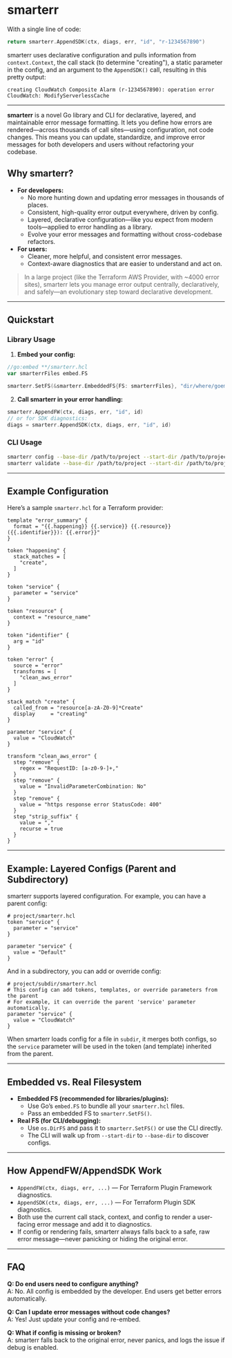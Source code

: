 # smarterr

With a single line of code:

```go
return smarterr.AppendSDK(ctx, diags, err, "id", "r-1234567890")
```

smarterr uses declarative configuration and pulls information from `context.Context`, the call stack (to determine "creating"), a static parameter in the config, and an argument to the `AppendSDK()` call, resulting in this pretty output:

```
creating CloudWatch Composite Alarm (r-1234567890): operation error CloudWatch: ModifyServerlessCache
```

---

**smarterr** is a novel Go library and CLI for declarative, layered, and maintainable error message formatting. It lets you define how errors are rendered—across thousands of call sites—using configuration, not code changes. This means you can update, standardize, and improve error messages for both developers and users without refactoring your codebase.

## Why smarterr?

- **For developers:**
  - No more hunting down and updating error messages in thousands of places.
  - Consistent, high-quality error output everywhere, driven by config.
  - Layered, declarative configuration—like you expect from modern tools—applied to error handling as a library.
  - Evolve your error messages and formatting without cross-codebase refactors.
- **For users:**
  - Cleaner, more helpful, and consistent error messages.
  - Context-aware diagnostics that are easier to understand and act on.

> In a large project (like the Terraform AWS Provider, with ~4000 error sites), smarterr lets you manage error output centrally, declaratively, and safely—an evolutionary step toward declarative development.

---

## Quickstart

### Library Usage

1. **Embed your config:**

```go
//go:embed **/smarterr.hcl
var smarterrFiles embed.FS

smarterr.SetFS(&smarterr.EmbeddedFS{FS: smarterrFiles}, "dir/where/goembed/is/called/such/as/internal")
```

2. **Call smarterr in your error handling:**

```go
smarterr.AppendFW(ctx, diags, err, "id", id)
// or for SDK diagnostics:
diags = smarterr.AppendSDK(ctx, diags, err, "id", id)
```

### CLI Usage

```sh
smarterr config --base-dir /path/to/project --start-dir /path/to/project/internal/service
smarterr validate --base-dir /path/to/project --start-dir /path/to/project/internal/service
```

---

## Example Configuration

Here’s a sample `smarterr.hcl` for a Terraform provider:

```hcl
template "error_summary" {
  format = "{{.happening}} {{.service}} {{.resource}} ({{.identifier}}): {{.error}}"
}

token "happening" {
  stack_matches = [
    "create",
  ]
}

token "service" {
  parameter = "service"
}

token "resource" {
  context = "resource_name"
}

token "identifier" {
  arg = "id"
}

token "error" {
  source = "error"
  transforms = [
    "clean_aws_error"
  ]
}

stack_match "create" {
  called_from = "resource[a-zA-Z0-9]*Create"
  display     = "creating"
}

parameter "service" {
  value = "CloudWatch"
}

transform "clean_aws_error" {
  step "remove" {
    regex = "RequestID: [a-z0-9-]+,"
  }
  step "remove" {
    value = "InvalidParameterCombination: No"
  }
  step "remove" {
    value = "https response error StatusCode: 400"
  }
  step "strip_suffix" {
    value = ","
    recurse = true
  }
}
```

---

## Example: Layered Configs (Parent and Subdirectory)

smarterr supports layered configuration. For example, you can have a parent config:

```hcl
# project/smarterr.hcl
token "service" {
  parameter = "service"
}

parameter "service" {
  value = "Default"
}
```

And in a subdirectory, you can add or override config:

```hcl
# project/subdir/smarterr.hcl
# This config can add tokens, templates, or override parameters from the parent
# For example, it can override the parent 'service' parameter automatically.
parameter "service" {
  value = "CloudWatch"
}
```

When smarterr loads config for a file in `subdir`, it merges both configs, so the `service` parameter will be used in the token (and template) inherited from the parent.

---

## Embedded vs. Real Filesystem

- **Embedded FS (recommended for libraries/plugins):**
  - Use Go’s `embed.FS` to bundle all your `smarterr.hcl` files.
  - Pass an embedded FS to `smarterr.SetFS()`.
- **Real FS (for CLI/debugging):**
  - Use `os.DirFS` and pass it to `smarterr.SetFS()` or use the CLI directly.
  - The CLI will walk up from `--start-dir` to `--base-dir` to discover configs.

---

## How AppendFW/AppendSDK Work

- `AppendFW(ctx, diags, err, ...)` — For Terraform Plugin Framework diagnostics.
- `AppendSDK(ctx, diags, err, ...)` — For Terraform Plugin SDK diagnostics.
- Both use the current call stack, context, and config to render a user-facing error message and add it to diagnostics.
- If config or rendering fails, smarterr always falls back to a safe, raw error message—never panicking or hiding the original error.

---

## FAQ

**Q: Do end users need to configure anything?**  
A: No. All config is embedded by the developer. End users get better errors automatically.

**Q: Can I update error messages without code changes?**  
A: Yes! Just update your config and re-embed.

**Q: What if config is missing or broken?**  
A: smarterr falls back to the original error, never panics, and logs the issue if debug is enabled.

